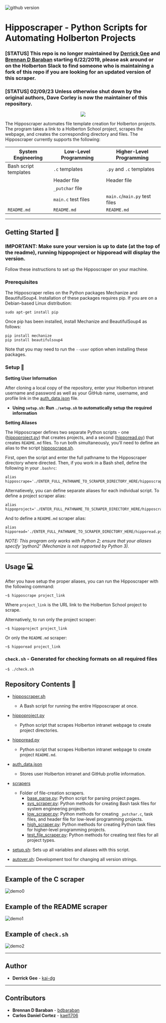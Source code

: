 ![github version](https://d25lcipzij17d.cloudfront.net/badge.svg?id=gh&type=6&v=1.1.1&x2=0)
# Hipposcraper - Python Scripts for Automating Holberton Projects

### [STATUS] This repo is no longer maintained by [Derrick Gee](https://github.com/kai-dg) and [Brennan D Baraban](https://github.com/bdbaraban) starting 6/22/2019, please ask around or on the Holberton Slack to find someone who is maintaining a fork of this repo if you are looking for an updated version of this scraper.
### [STATUS] 02/09/23 Unless otherwise shut down by the original authors, Dave Corley is now the maintainer of this repository.

<p align="center">
  <img src="https://uploads-ssl.webflow.com/6105315644a26f77912a1ada/611d35a53693d2436a280488_607774d74f86e77c058d9f4c_favicon.ico">
</p>

The Hipposcraper automates file template creation for Holberton projects. The 
program takes a link to a Holberton School project, scrapes the webpage, and 
creates the corresponding directory and files. The Hipposcraper currently supports 
the following: 

| System Engineering    | Low-Level Programming | Higher-Level Programming      |
| --------------------- | --------------------- | ----------------------------- |
| Bash script templates | `.c` templates        | `.py` and `.c` templates      |
|                       | Header file           | Header file                   |
|                       | `_putchar` file       |                               |
|                       | `main.c` test files   | `main.c`/`main.py` test files |
| `README.md`           | `README.md`           | `README.md`                   |

---

## Getting Started :wrench:

### IMPORTANT: Make sure your version is up to date (at the top of the readme), running hippoproject or hipporead will display the version.

Follow these instructions to set up the Hipposcraper on your machine.

### Prerequisites

The Hipposcraper relies on the Python packages Mechanize and BeautifulSoup4. 
Installation of these packages requires pip. If you are on a Debian-based Linux 
distribution:

```
sudo apt-get install pip
```

Once pip has been installed, install Mechanize and BeautifulSoup4 as follows:

```
pip install mechanize
pip install beautifulsoup4
```

Note that you may need to run the `--user` option when installing these packages.

### Setup :key:

**Setting User Information**

After cloning a local copy of the repository, enter your Holberton intranet 
username and password as well as your GitHub name, username, and profile link 
in the [auth_data.json](./auth_data.json) file.
  - **Using `setup.sh`: Run `./setup.sh` to automatically setup the required information**

**Setting Aliases**

The Hipposcraper defines two separate Python scripts - one 
([hippoproject.py](./hippoproject.py)) that creates projects, 
and a second ([hipporead.py](./hipporead.py)) that creates 
`README.md` files. To run both simultaneously, you'll need to define an alias 
to the script [hipposcrape.sh](./hipposcrape.sh).

First, open the script and enter the full pathname to the Hipposcraper 
directory where directed. Then, if you work in a Bash shell, define the 
following in your `.bashrc`:

```
alias hipposcrape='./ENTER_FULL_PATHNAME_TO_SCRAPER_DIRECTORY_HERE/hipposcrape.sh'
```

Alternatievely, you can define separate aliases for each individual script. To 
define a project scraper alias:

```
alias hippoproject='./ENTER_FULL_PATHNAME_TO_SCRAPER_DIRECTORY_HERE/hipposcraper.py'
```

And to define a `README.md` scraper alias:

```
alias hipporead='./ENTER_FULL_PATHNAME_TO_SCRAPER_DIRECTORY_HERE/hipporead.py'
```

*NOTE: This program only works with Python 2; ensure that your aliases 
specify 'python2' (Mechanize is not supported by Python 3).*

---

## Usage :computer:

After you have setup the proper aliases, you can run the Hipposcraper with the 
following command:

```
~$ hipposcrape project_link
```

Where `project_link` is the URL link to the Holberton School project to scrape.

Alternatively, to run only the project scraper:

```
~$ hippoproject project_link
```

Or only the `README.md` scraper:

```
~$ hipporead project_link
```

### `check.sh` - Generated for checking formats on all required files

```
~$ ./check.sh
```

## Repository Contents :file_folder:

* [hipposcraper.sh](./hipposcraper.sh)
  * A Bash script for running the entire Hipposcraper at once.

* [hippoproject.py](./hippoproject.py)
  * Python script that scrapes Holberton intranet webpage to create project 
directories.

* [hipporead.py](./hipporead.py)
  * Python script that scrapes Holberton intranet webpage to create project 
`README.md`.

* [auth_data.json](./auth_data.json)
  * Stores user Holberton intranet and GitHub profile information.

* [scrapers](./scrapers)
  * Folder of file-creation scrapers.
    * [base_parse.py](./scrapers/base_parse.py): Python script for parsing project pages.
    * [sys_scraper.py](./scrapers/sys_scraper.py): Python methods for creating 
Bash task files for system engineering projects.
    * [low_scraper.py](./scrapers/low_scraper.py): Python methods for creating 
`_putchar.c`, task files, and header file for low-level programming projects.
    * [high_scraper.py](./scrapers/high_scraper.py): Python methods for creating 
Python task files for higher-level programming projects.
    * [test_file_scraper.py](./scrapers/test_file_scraper.py): Python methods for creating 
test files for all project types.
* [setup.sh](./setup.sh): Sets up all variables and aliases with this script.
* [autover.sh](./autover.sh): Development tool for changing all version strings.
    
---

## Example of the C scraper

![demo0](https://i.imgur.com/oB08uzF.png)

## Example of the README scraper

![demo1](https://i.imgur.com/6qaC92l.jpg)

## Example of `check.sh`

![demo2](https://i.imgur.com/oQqTLWXh.jpg)

---

## Author
* **Derrick Gee** - [kai-dg](https://github.com/kai-dg)

---

## Contributors
* **Brennan D Baraban** - [bdbaraban](https://github.com/bdbaraban)
* **Carlos Daniel Cortez** - [kael1706](https://github.com/kael1706)

